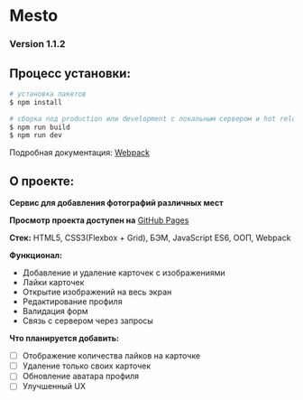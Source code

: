 # Mesto 

### Version 1.1.2

## Процесс установки:

```bash
# установка пакетов
$ npm install

# сборка под production или development с локальным сервером и hot reload
$ npm run build
$ npm run dev
```
Подробная документация: [Webpack](https://webpack.js.org/guides/getting-started/)

## О проекте: 

**Сервис для добавления фотографий различных мест**

**Просмотр проекта доступен на** [GitHub Pages](https://eugeneebergard.github.io/mesto-webpack/)

**Стек:** HTML5, CSS3(Flexbox + Grid), БЭМ, JavaScript ES6, ООП, Webpack

**Функционал:**

- Добавление и удаление карточек с изображениями 
- Лайки карточек
- Открытие изображений на весь экран
- Редактирование профиля
- Валидация форм
- Связь с сервером через запросы

**Что планируется добавить:**

- [ ] Отображение количества лайков на карточке
- [ ] Удаление только своих карточек
- [ ] Обновление аватара профиля
- [ ] Улучшенный UX